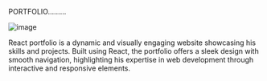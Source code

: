 PORTFOLIO.........

![image](https://github.com/user-attachments/assets/c0bf77b4-a63c-4aa7-850d-f5477fad1564)

React portfolio is a dynamic and visually engaging website showcasing his skills and projects. 
Built using React, the portfolio offers a sleek design with smooth navigation, highlighting his
expertise in web development through interactive and responsive elements.
